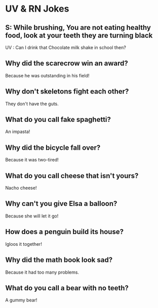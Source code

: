 # UV & RN Jokes

## S: While brushing, You are not eating healthy food, look at your teeth they are turning black
UV : Can I drink that Chocolate milk shake in school then? 

## Why did the scarecrow win an award?
Because he was outstanding in his field!

## Why don't skeletons fight each other?
They don't have the guts.

## What do you call fake spaghetti?
An impasta!

## Why did the bicycle fall over?
Because it was two-tired!

## What do you call cheese that isn't yours?
Nacho cheese!

## Why can't you give Elsa a balloon?
Because she will let it go!

## How does a penguin build its house?
Igloos it together!

## Why did the math book look sad?
Because it had too many problems.

## What do you call a bear with no teeth?
A gummy bear!
